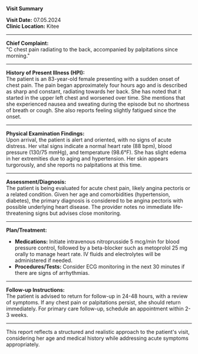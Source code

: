 

**Visit Summary**

**Visit Date:** 07.05.2024  
**Clinic Location:** Kitee  

---

**Chief Complaint:**  
"C chest pain radiating to the back, accompanied by palpitations since morning."

---

**History of Present Illness (HPI):**  
The patient is an 83-year-old female presenting with a sudden onset of chest pain. The pain began approximately four hours ago and is described as sharp and constant, radiating towards her back. She has noted that it started in the upper left chest and worsened over time. She mentions that she experienced nausea and sweating during the episode but no shortness of breath or cough. She also reports feeling slightly fatigued since the onset.

---

**Physical Examination Findings:**  
Upon arrival, the patient is alert and oriented, with no signs of acute distress. Her vital signs indicate a normal heart rate (88 bpm), blood pressure (130/75 mmHg), and temperature (98.6°F). She has slight edema in her extremities due to aging and hypertension. Her skin appears turgorously, and she reports no palpitations at this time.

---

**Assessment/Diagnosis:**  
The patient is being evaluated for acute chest pain, likely angina pectoris or a related condition. Given her age and comorbidities (hypertension, diabetes), the primary diagnosis is considered to be angina pectoris with possible underlying heart disease. The provider notes no immediate life-threatening signs but advises close monitoring.

---

**Plan/Treatment:**  
- **Medications:** Initiate intravenous nitroprusside 5 mcg/min for blood pressure control, followed by a beta-blocker such as metoprolol 25 mg orally to manage heart rate. IV fluids and electrolytes will be administered if needed.
- **Procedures/Tests:** Consider ECG monitoring in the next 30 minutes if there are signs of arrhythmias.

---

**Follow-up Instructions:**  
The patient is advised to return for follow-up in 24-48 hours, with a review of symptoms. If any chest pain or palpitations persist, she should return immediately. For primary care follow-up, schedule an appointment within 2-3 weeks.

---

This report reflects a structured and realistic approach to the patient's visit, considering her age and medical history while addressing acute symptoms appropriately.